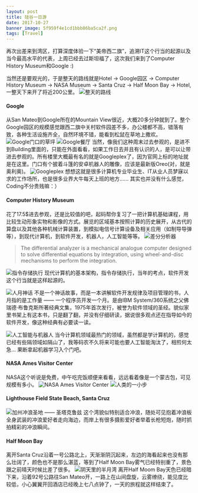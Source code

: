 ```yaml
---
layout: post
title: 硅谷一日游
date: 2017-10-27
banner_image: 5f959f4e1cd1bbb86ba5ca2f.png
tags: [Travel]
---
```


再次出差来到湾区，打算深度体验一下“美帝西二旗”，追溯IT这个行当的起源以及当今最高水平的代表，上周已经去过斯坦福了，这次我们来到了Computer History Museum和Google :)

<!--more-->

当然还是要观光的，于是整天的路线就是Hotel -> Google园区 -> Computer History Museum -> NASA Museum -> Santa Cruz -> Half Moon Bay -> Hotel, 一整天下来开了将近200公里。
![整天的路线]({{site.img_path}}/5f959f851cd1bbb86ba5d81b.png)

#### Google
从San Mateo到Google所在的Mountain View很近，大概20多分钟就到了。整个Google园区的规模感觉跟西二旗中关村软件园差不多，办公楼都不高，错落有致，各种生活设施齐全，自然环境不错，能看到松鼠在草地上撒欢。
![Google门口的草坪]({{site.img_path}}/5f959f4e1cd1bbb86ba5ca02.jpg)
![Google餐厅]({{site.img_path}}/5f95952b1cd1bbb86ba3529b.jpg)
当然，像我们这种周末过去参观的，是进不到Building里面的，只能在外面看看，如果工作日去并且有认识的人，是可以让带进去参观的。所有楼里大概最有名的就是Googleplex了，因为官网上标的地址就是在这里。门口有个披着斗篷的安卓机器人的雕像，应该是最新版Oreo(对，就是奥利奥)。
![Googleplex]({{site.img_path}}/5f959f4e1cd1bbb86ba5ca0c.jpg)
想想这就是很多计算机专业毕业生、IT从业人员梦寐以求的工作场所，也是很多业界大牛每天上班的地方...... 其实也并没有什么感觉，Coding不分贵贱嘛：）

#### Computer History Museum
花了17.5$进去参观，还是比较值的吧，起码帮你复习了一把计算机基础课程，用比较生动形象实物和影像的方式。展览的区域基本按照计算的历史展开，从古代的算盘以及其他各种机械计算装置，到模拟电信号计算设备及相关应用（如制导导弹等），到现代计算机，到软件开发，机器人，人工智能等等。
![差分分析器]({{site.img_path}}/5f9593ad1cd1bbb86ba2fa7e.jpg)

> The differential analyzer is a mechanical analogue computer designed to solve differential equations by integration, using wheel-and-disc mechanisms to perform the integration.

![指令存储执行]({{site.img_path}}/5f959f851cd1bbb86ba5d817.jpg)
现代计算机的基本架构，指令存储执行，当年的考点，软件开发这个行当就是这样起源的。

![人月神话]({{site.img_path}}/5f959f4e1cd1bbb86ba5ca3c.jpg)
不是一个神话故事，而是一本讲解软件开发规律及项目管理的书，人月指的是工作量 —— 一个程序员开发一个月。是由IBM System/360系统之父佛瑞德·布鲁克斯所著经典文集，1975年首次发行，被誉为软件领域的圣经。貌似家里书架上有这本书，只是翻了翻，并没有仔细研读，据说很多观点还在指导如今的软件开发，像这种经典有必要读一读。

![人工智能与机器人]({{site.img_path}}/5f959ef71cd1bbb86ba5b0cb.jpg)
当今计算机领域最热门的领域，虽然都是学计算机的，感觉已经有些隔领域如隔山了，我等码农不久将来可能也要人工智能淘汰了，相煎何太急... 果断拿起机器学习入个门吧。

#### NASA Ames Visitor Center
NASA这个听说是免费，中午吃完饭顺便来看看，远远看着像是一个蒙古包，可见规模有多小。
![NASA Ames Visitor Center]({{site.img_path}}/5f959f851cd1bbb86ba5d7fc.jpg)
![人类的一小步]({{site.img_path}}/5f959f851cd1bbb86ba5d7f5.jpg)

#### Lighthouse Field State Beach, Santa Cruz
![加州冲浪圣地 —— 圣塔克鲁兹]({{site.img_path}}/5f959f4e1cd1bbb86ba5ca37.jpg)
这个湾貌似特别适合冲浪，随处可见抱着冲浪板全身武装的冲浪爱好者走向海边，而岸上有很多摄影爱好者举着长枪短炮，随时抓拍精彩的冲浪瞬间。

#### Half Moon Bay
离开Santa Cruz沿着一号公路北上，天渐渐阴沉起来，左边的海看起来也没有那么壮阔了，颜色也不是那么湛蓝，等到了Half Moon Bay雾气已经特别重了，景色跟之前晴天时候比差了很多。
![阴天里的半月湾]({{site.img_path}}/5f959f4e1cd1bbb86ba5ca11.jpg)
离开Half Moom Bay天色已经暗下来，沿着92号公路往San Mateo开，一路上在山间盘旋，云雾缭绕，能见度比较低，小心翼翼开回酒店已经晚上七八点钟了，一天的旅程就这样结束了。


